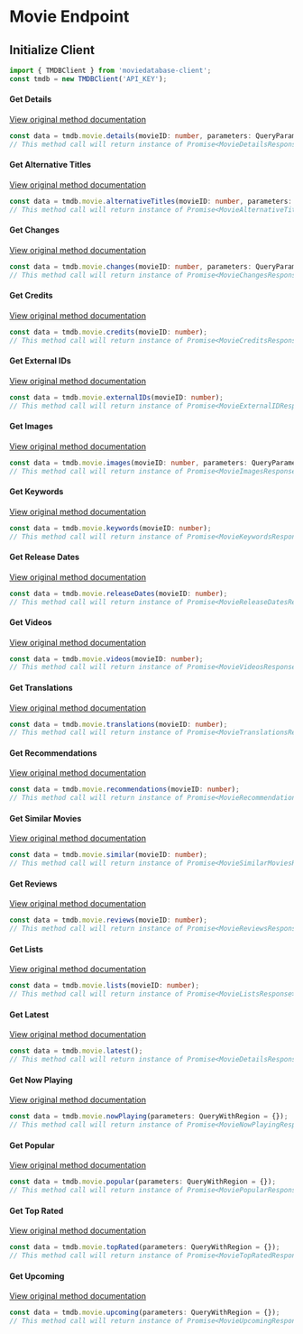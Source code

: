 # Movie Endpoint

## Initialize Client
```ts
import { TMDBClient } from 'moviedatabase-client';
const tmdb = new TMDBClient('API_KEY');
```

#### Get Details
[View original method documentation](https://developers.themoviedb.org/3/movies/get-movie-details)
```ts
const data = tmdb.movie.details(movieID: number, parameters: QueryParameters = {}, appendToResponse: [string] | null = null);
// This method call will return instance of Promise<MovieDetailsResponse>
``` 

#### Get Alternative Titles
[View original method documentation](https://developers.themoviedb.org/3/movies/get-movie-alternative-titles)
```ts
const data = tmdb.movie.alternativeTitles(movieID: number, parameters: QueryParameters = {});
// This method call will return instance of Promise<MovieAlternativeTitlesResponse>
``` 

#### Get Changes
[View original method documentation](https://developers.themoviedb.org/3/movies/get-movie-changes)
```ts
const data = tmdb.movie.changes(movieID: number, parameters: QueryParameters = {});
// This method call will return instance of Promise<MovieChangesResponse>
``` 

#### Get Credits
[View original method documentation](https://developers.themoviedb.org/3/movies/get-movie-credits)
```ts
const data = tmdb.movie.credits(movieID: number);
// This method call will return instance of Promise<MovieCreditsResponse>
``` 

#### Get External IDs
[View original method documentation](https://developers.themoviedb.org/3/movies/get-movie-external-ids)
```ts
const data = tmdb.movie.externalIDs(movieID: number);
// This method call will return instance of Promise<MovieExternalIDResponse>
``` 

#### Get Images
[View original method documentation](https://developers.themoviedb.org/3/movies/get-movie-images)
```ts
const data = tmdb.movie.images(movieID: number, parameters: QueryParameters = {});
// This method call will return instance of Promise<MovieImagesResponse>
``` 

#### Get Keywords
[View original method documentation](https://developers.themoviedb.org/3/movies/get-movie-keywords)
```ts
const data = tmdb.movie.keywords(movieID: number);
// This method call will return instance of Promise<MovieKeywordsResponse>
``` 

#### Get Release Dates
[View original method documentation](https://developers.themoviedb.org/3/movies/get-movie-release-dates)
```ts
const data = tmdb.movie.releaseDates(movieID: number);
// This method call will return instance of Promise<MovieReleaseDatesResponse>
``` 

#### Get Videos
[View original method documentation](https://developers.themoviedb.org/3/movies/get-movie-videos)
```ts
const data = tmdb.movie.videos(movieID: number);
// This method call will return instance of Promise<MovieVideosResponse>
``` 

#### Get Translations
[View original method documentation](https://developers.themoviedb.org/3/movies/get-movie-translations)
```ts
const data = tmdb.movie.translations(movieID: number);
// This method call will return instance of Promise<MovieTranslationsResponse>
``` 

#### Get Recommendations
[View original method documentation](https://developers.themoviedb.org/3/movies/get-movie-recommendation)
```ts
const data = tmdb.movie.recommendations(movieID: number);
// This method call will return instance of Promise<MovieRecommendationsResponse>
``` 

#### Get Similar Movies
[View original method documentation](https://developers.themoviedb.org/3/movies/get-similar-movies)
```ts
const data = tmdb.movie.similar(movieID: number);
// This method call will return instance of Promise<MovieSimilarMoviesResponse>
``` 

#### Get Reviews
[View original method documentation](https://developers.themoviedb.org/3/movies/get-movie-translations)
```ts
const data = tmdb.movie.reviews(movieID: number);
// This method call will return instance of Promise<MovieReviewsResponse>
``` 

#### Get Lists
[View original method documentation](https://developers.themoviedb.org/3/movies/get-movie-recommendation)
```ts
const data = tmdb.movie.lists(movieID: number);
// This method call will return instance of Promise<MovieListsResponse>
``` 

#### Get Latest
[View original method documentation](https://developers.themoviedb.org/3/movies/get-latest-movie)
```ts
const data = tmdb.movie.latest();
// This method call will return instance of Promise<MovieDetailsResponse>
``` 

#### Get Now Playing
[View original method documentation](https://developers.themoviedb.org/3/movies/get-now-playing)
```ts
const data = tmdb.movie.nowPlaying(parameters: QueryWithRegion = {});
// This method call will return instance of Promise<MovieNowPlayingResponse>
``` 

#### Get Popular
[View original method documentation](https://developers.themoviedb.org/3/movies/get-popular-movies)
```ts
const data = tmdb.movie.popular(parameters: QueryWithRegion = {});
// This method call will return instance of Promise<MoviePopularResponse>
``` 

#### Get Top Rated
[View original method documentation](https://developers.themoviedb.org/3/movies/get-top-rated-movies)
```ts
const data = tmdb.movie.topRated(parameters: QueryWithRegion = {});
// This method call will return instance of Promise<MovieTopRatedResponse>
``` 

#### Get Upcoming
[View original method documentation](https://developers.themoviedb.org/3/movies/get-upcoming)
```ts
const data = tmdb.movie.upcoming(parameters: QueryWithRegion = {});
// This method call will return instance of Promise<MovieUpcomingResponse>
``` 
